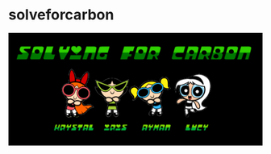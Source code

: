 # solveforcarbon

<img src="https://github.com/lucylow/solveforcarbon/blob/main/TEAM15.png" class="img-responsive" alt=""> </div>
